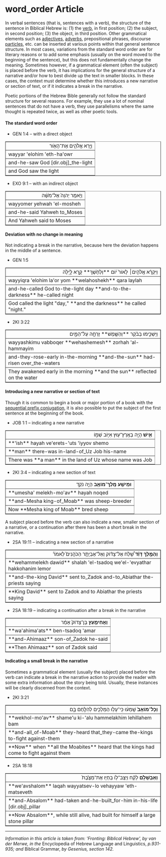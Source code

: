 # word_order Article

In verbal sentences (that is, sentences with a verb), the structure of the sentence in Biblical Hebrew is: (1) the [verb](https://git.door43.org/Door43/en-uhg/src/master/content/verb/02.md), in first position; (2) the subject, in second position; (3) the object, in third position. Other grammatical elements such as [adjectives](https://git.door43.org/Door43/en-uhg/src/master/content/adjective/02.md), [adverbs](https://git.door43.org/Door43/en-uhg/src/master/content/adverb/02.md), prepositional phrases, discourse [particles](https://git.door43.org/Door43/en-uhg/src/master/content/particle/02.md), etc. can be inserted at various points within that general sentence structure. In most cases, variations from the standard word order are for literary reasons or to add some emphasis (usually on the word moved to the beginning of the sentence), but this does not fundamentally change the meaning. Sometimes however, if a grammatical element (often the subject) is placed before the verb, it has implications for the general structure of a narrative and/or how to best divide up the text in smaller blocks. In these cases, the context must determine whether this introduces a new narrative or section of text, or if it indicates a break in the narrative.

Poetic portions of the Hebrew Bible generally not follow the standard structure for several reasons. For example, they use a lot of nominal sentences that do not have a verb, they use parallelisms where the same thought is repeated twice, as well as other poetic tools.

#### The standard word order

* GEN 1:4 – with a direct object
<table border="1" class="docutils">
<colgroup>
<col width="100%" />
</colgroup>
<tbody valign="top">
<tr class="row-odd" align="right"><td>וַיַּ֧רְא אֱלֹהִ֛ים אֶת־הָאֹ֖ור</td>
</tr>
<tr class="row-even"><td>wayyar 'elohim 'eth-ha'owr</td>
</tr>
<tr class="row-odd"><td>and-he-saw God [dir.obj]_the-light</td>
</tr>
<tr class="row-even"><td>and God saw the light</td>
</tr>
</tbody>
</table>

* EXO 9:1 – with an indirect object
<table border="1" class="docutils">
<colgroup>
<col width="100%" />
</colgroup>
<tbody valign="top">
<tr class="row-odd" align="right"><td>וַיֹּ֤אמֶר יְהוָה֙ אֶל־מֹשֶׁ֔ה</td>
</tr>
<tr class="row-even"><td>wayyomer yehwah 'el-mosheh</td>
</tr>
<tr class="row-odd"><td>and-he-said Yahweh to_Moses</td>
</tr>
<tr class="row-even"><td>And Yahweh said to Moses</td>
</tr>
</tbody>
</table>

#### Deviation with no change in meaning

Not indicating a break in the narrative, because here the deviation happens in the middle of a sentence.

* GEN 1:5
<table border="1" class="docutils">
<colgroup>
<col width="100%" />
</colgroup>
<tbody valign="top">
<tr class="row-odd" align="right"><td>וַיִּקְרָ֨א אֱלֹהִ֤ים׀ לָאוֹר֙ י֔וֹם **וְלַחֹ֖שֶׁךְ** קָ֣רָא לָ֑יְלָה</td>
</tr>
<tr class="row-even"><td>wayyiqra 'elohim la'or yom **welahoshekh** qara laylah</td>
</tr>
<tr class="row-odd"><td>and-he-called God to-the-light day **and-to-the-darkness** he-called night</td>
</tr>
<tr class="row-even"><td>God called the light "day," **and the darkness** he called "night."</td>
</tr>
</tbody>
</table>

* 2KI 3:22
<table border="1" class="docutils">
<colgroup>
<col width="100%" />
</colgroup>
<tbody valign="top">
<tr class="row-odd" align="right"><td>וַיַּשְׁכִּ֣ימוּ בַבֹּ֔קֶר **וְהַשֶּׁ֖מֶשׁ** זָרְחָ֣ה עַל־הַמָּ֑יִם</td>
</tr>
<tr class="row-even"><td>wayyashkimu vabboqer **wehashemesh** zorhah 'al-hammayim</td>
</tr>
<tr class="row-odd"><td>and-they-rose-early in-the-morning **and-the-sun** had-risen over_the-waters</td>
</tr>
<tr class="row-even"><td>They awakened early in the morning **and the sun** reflected on the water</td>
</tr>
</tbody>
</table>

#### Introducing a new narrative or section of text

Though it is common to begin a book or major portion of a book with the [sequential prefix conjugation](https://git.door43.org/Door43/en_uhg/src/master/content/verb_sequential_imperfect/02.md), it is also possible to put the subject of the first sentence at the beginning of the book.

* JOB 1:1 – indicating a new narrative
<table border="1" class="docutils">
<colgroup>
<col width="100%" />
</colgroup>
<tbody valign="top">
<tr class="row-odd" align="right"><td><b>אִ֛ישׁ</b> הָיָ֥ה בְאֶֽרֶץ־ע֖וּץ אִיּ֣וֹב שְׁמ֑וֹ</td>
</tr>
<tr class="row-even"><td>**'ish** hayah ve'erets-'uts 'iyyov shemo</td>
</tr>
<tr class="row-odd"><td>**man** there-was in-land-of_Uz Job his-name</td>
</tr>
<tr class="row-even"><td>There was **a man** in the land of Uz whose name was Job</td>
</tr>
</tbody>
</table>

* 2KI 3:4 – indicating a new section of text
<table border="1" class="docutils">
<colgroup>
<col width="100%" />
</colgroup>
<tbody valign="top">
<tr class="row-odd" align="right"><td><b>וּמֵישַׁ֥ע מֶֽלֶךְ־מוֹאָ֖ב</b> הָיָ֣ה נֹקֵ֑ד</td>
</tr>
<tr class="row-even"><td>**umesha' melekh-mo'av** hayah noqed</td>
</tr>
<tr class="row-odd"><td>**and-Mesha king-of_Moab** was sheep-breeder</td>
</tr>
<tr class="row-even"><td>Now **Mesha king of Moab** bred sheep</td>
</tr>
</tbody>
</table>

A subject placed before the verb can also indicate a new, smaller section of a narrative, or a continuation after there has been a short break in the narrative.

* 2SA 19:11 – indicating a new section of a narrative
<table border="1" class="docutils">
<colgroup>
<col width="100%" />
</colgroup>
<tbody valign="top">
<tr class="row-odd" align="right"><td><b>וְהַמֶּ֣לֶךְ דָּוִ֗ד</b> שָׁ֠לַח אֶל־צָד֨וֹק וְאֶל־אֶבְיָתָ֥ר הַכֹּהֲנִים֮ לֵאמֹר֒</td>
</tr>
<tr class="row-even"><td>**wehammelekh dawid** shalah 'el-tsadoq we'el-'evyathar hakkohanim lemor</td>
</tr>
<tr class="row-odd"><td>**and-the-king David** sent to_Zadok and-to_Abiathar the-priests saying</td>
</tr>
<tr class="row-even"><td>**King David** sent to Zadok and to Abiathar the priests saying</td>
</tr>
</tbody>
</table>

* 2SA 18:19 – indicating a continuation after a break in the narrative
<table border="1" class="docutils">
<colgroup>
<col width="100%" />
</colgroup>
<tbody valign="top">
<tr class="row-odd" align="right"><td><b>וַאֲחִימַ֤עַץ</b> בֶּן־צָדוֹק֙ אָמַ֔ר</td>
</tr>
<tr class="row-even"><td>**wa'ahima'ats** ben-tsadoq 'amar</td>
</tr>
<tr class="row-odd"><td>**and-Ahimaaz** son-of_Zadok he-said</td>
</tr>
<tr class="row-even"><td>**Then Ahimaaz** son of Zadok said</td>
</tr>
</tbody>
</table>

#### Indicating a small break in the narrative

Sometimes a grammatical element (usually the subject) placed before the verb can indicate a break in the narrative action to provide the reader with some extra information about the story being told. Usually, these instances will be clearly discerned from the context.

* 2KI 3:21
<table border="1" class="docutils">
<colgroup>
<col width="100%" />
</colgroup>
<tbody valign="top">
<tr class="row-odd" align="right"><td><b>וְכָל־מוֹאָב֙</b> שָֽׁמְע֔וּ כִּֽי־עָל֥וּ הַמְּלָכִ֖ים לְהִלָּ֣חֶם בָּ֑ם</td>
</tr>
<tr class="row-even"><td>**wekhol-mo'av** shame'u ki-'alu hammelakhim lehillahem bam</td>
</tr>
<tr class="row-odd"><td>**and-all_of-Moab** they-heard that_they-came the-kings to-fight against-them</td>
</tr>
<tr class="row-even"><td>**Now** when **all the Moabites** heard that the kings had come to fight against them</td>
</tr>
</tbody>
</table>

* 2SA 18:18
<table border="1" class="docutils">
<colgroup>
<col width="100%" />
</colgroup>
<tbody valign="top">
<tr class="row-odd" align="right"><td><b>וְאַבְשָׁלֹ֣ם</b> לָקַ֗ח וַיַּצֶּב־ל֤וֹ בְחַיָּו אֶת־מַצֶּ֙בֶת֙</td>
</tr>
<tr class="row-even"><td>**we'avshalom** laqah wayyatsev-lo vehayyaw 'eth-matseveth</td>
</tr>
<tr class="row-odd"><td>**and-Absalom** had-taken and-he-built_for-him in-his-life [dir.obj]_pillar</td>
</tr>
<tr class="row-even"><td>**Now Absalom**, while still alive, had built for himself a large stone pillar</td>
</tr>
</tbody>
</table>

-------------------
*Information in this article is taken from: 'Fronting: Biblical Hebrew', by van der Merwe, in the* Encyclopedia of Hebrew Language and Linguistics, *p.931-935; and* Biblical Grammar, *by Gesenius, section 142.*
